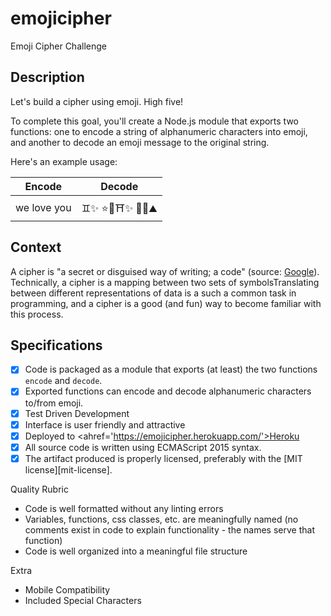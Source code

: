 # emojicipher
Emoji Cipher Challenge 

## Description

Let's build a cipher using emoji. High five!

To complete this goal, you'll create a Node.js module that exports two functions: one to encode a string of alphanumeric characters into emoji, and another to decode an emoji message to the original string.

Here's an example usage:


| Encode        | Decode        |
| ------------- |:-------------:|
| we love you   | ♊✨ ⭐🚀⛩✨ 🍉🚀⛰| 


## Context

A cipher is "a secret or disguised way of writing; a code" (source: [Google](https://www.google.com/#q=cipher)). Technically, a cipher is a mapping between two sets of symbolsTranslating between different representations of data is a such a common task in programming, and a cipher is a good (and fun) way to become familiar with this process.

## Specifications

- [x] Code is packaged as a module that exports (at least) the two functions `encode` and `decode`.
- [x] Exported functions can encode and decode alphanumeric characters to/from emoji.
- [x] Test Driven Development
- [x] Interface is user friendly and attractive
- [x] Deployed to <ahref='https://emojicipher.herokuapp.com/'>Heroku </a> 
- [x] All source code is written using ECMAScript 2015 syntax.
- [x] The artifact produced is properly licensed, preferably with the [MIT license][mit-license].

Quality Rubric
- Code is well formatted without any linting errors
- Variables, functions, css classes, etc. are meaningfully named (no comments exist in code to explain functionality - the names serve that function)
- Code is well organized into a meaningful file structure

Extra
- Mobile Compatibility 
- Included Special Characters



